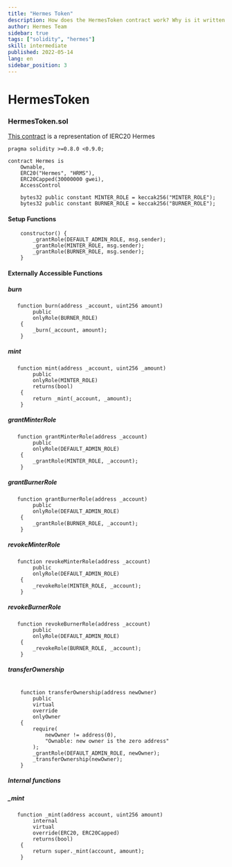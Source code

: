```yaml
---
title: "Hermes Token"
description: How does the HermesToken contract work? Why is it written that way?
author: Hermes Team
sidebar: true
tags: ["solidity", "hermes"]
skill: intermediate
published: 2022-05-14
lang: en
sidebar_position: 3
---
```


# HermesToken  

### HermesToken.sol 

[This contract](https://github.com/Hermes-defi/hermes-swap/blob/main/contracts/HermesToken.sol) is a representation of IERC20 Hermes 

 ```solidity
pragma solidity >=0.8.0 <0.9.0;
```


```solidity
contract Hermes is
    Ownable,
    ERC20("Hermes", "HRMS"),
    ERC20Capped(30000000 gwei),
    AccessControl  
```



```solidity
    bytes32 public constant MINTER_ROLE = keccak256("MINTER_ROLE");
    bytes32 public constant BURNER_ROLE = keccak256("BURNER_ROLE");
```


#### Setup Functions 

```solidity
    constructor() {
        _grantRole(DEFAULT_ADMIN_ROLE, msg.sender);
        _grantRole(MINTER_ROLE, msg.sender);
        _grantRole(BURNER_ROLE, msg.sender);
    }
```


#### Externally Accessible Functions

##### burn

```solidity
   function burn(address _account, uint256 amount)
        public
        onlyRole(BURNER_ROLE)
    {
        _burn(_account, amount);
    }
```
 
##### mint    

```solidity
   function mint(address _account, uint256 _amount)
        public
        onlyRole(MINTER_ROLE)
        returns(bool)
    {
        return _mint(_account, _amount);
    }
```

##### grantMinterRole    

```solidity
   function grantMinterRole(address _account)
        public
        onlyRole(DEFAULT_ADMIN_ROLE)
    {
        _grantRole(MINTER_ROLE, _account);
    }
```

##### grantBurnerRole    

```solidity
   function grantBurnerRole(address _account)
        public
        onlyRole(DEFAULT_ADMIN_ROLE)
    {
        _grantRole(BURNER_ROLE, _account);
    }
```

##### revokeMinterRole    

```solidity
   function revokeMinterRole(address _account)
        public
        onlyRole(DEFAULT_ADMIN_ROLE)
    {
        _revokeRole(MINTER_ROLE, _account);
    }
```

##### revokeBurnerRole    

```solidity
   function revokeBurnerRole(address _account)
        public
        onlyRole(DEFAULT_ADMIN_ROLE)
    {
        _revokeRole(BURNER_ROLE, _account);
    }
```

##### transferOwnership    

```solidity
  
    function transferOwnership(address newOwner)
        public
        virtual
        override
        onlyOwner
    {
        require(
            newOwner != address(0),
            "Ownable: new owner is the zero address"
        );
        _grantRole(DEFAULT_ADMIN_ROLE, newOwner);
        _transferOwnership(newOwner);
    }
```


##### Internal functions   

##### _mint    

```solidity
   function _mint(address account, uint256 amount)
        internal
        virtual
        override(ERC20, ERC20Capped)
        returns(bool)
    {
        return super._mint(account, amount);
    }
```

